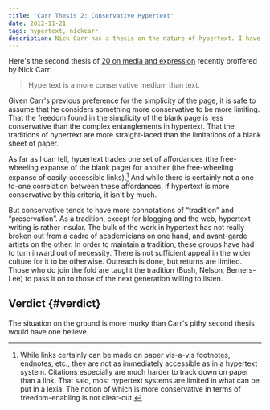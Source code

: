 ```yaml
---
title: 'Carr Thesis 2: Conservative Hypertext'
date: 2012-11-21
tags: hypertext, nickcarr
description: Nick Carr has a thesis on the nature of hypertext. I have an opinion about that thesis.
---
```


Here's the second thesis of [20 on media and expression](http://www.roughtype.com/?p=2106) recently proffered by Nick Carr:

> Hypertext is a more conservative medium than text.

Given Carr's previous preference for the simplicity of the page, it is safe to assume that he considers something more conservative to be more limiting. That the freedom found in the simplicity of the blank page is less conservative than the complex entanglements in hypertext. That the traditions of hypertext are more straight-laced than the limitations of a blank sheet of paper.

As far as I can tell, hypertext trades one set of affordances (the free-wheeling expanse of the blank page) for another (the free-wheeling expanse of easily-accessible links).[^affordances] And while there is certainly not a one-to-one correlation between these affordances, if hypertext is more conservative by this criteria, it isn't by much.

But conservative tends to have more connotations of “tradition” and “preservation”. As a tradition, except for blogging and the web, hypertext writing is rather insular. The bulk of the work in hypertext has not really broken out from a cadre of academicians on one hand, and avant-garde artists on the other. In order to maintain a tradition, these groups have had to turn inward out of necessity. There is not sufficient appeal in the wider culture for it to be otherwise. Outreach is done, but returns are limited. Those who do join the fold are taught the tradition (Bush, Nelson, Berners-Lee) to pass it on to those of the next generation willing to listen. 

## Verdict {#verdict}

The situation on the ground is more murky than Carr's pithy second thesis would have one believe.

[^affordances]: While links certainly can be made on paper vis-a-vis footnotes, endnotes, etc., they are not as immediately accessible as in a hypertext system. Citations especially are much harder to track down on paper than a link. That said, most hypertext systems are limited in what can be put in a lexia. The notion of which is more conservative in terms of freedom-enabling is not clear-cut.

